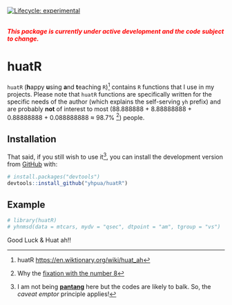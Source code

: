 
<!-- README.md is generated from README.Rmd. Please edit that file -->
<!-- badges: start -->

[![Lifecycle:
experimental](https://img.shields.io/badge/lifecycle-experimental-orange.svg)](https://lifecycle.r-lib.org/articles/stages.html#experimental)
<!-- badges: end -->

<br> <span style="color:red"> ***This package is currently under active
development and the code subject to change.*** </span>

# huatR

`huatR` (**h**appy **u**sing **a**nd **t**eaching `R`)[^1] contains `R`
functions that I use in my projects. Please note that `huatR` functions
are specifically written for the specific needs of the author (which
explains the self-serving `yh` prefix) and are probably **not** of
interest to most (88.888888 + 8.88888888 + 0.88888888 + 0.088888888
$\approx$ 98.7% [^2]) people.

## Installation

That said, if you still wish to use it[^3], you can install the
development version from [GitHub](https://github.com/) with:

``` r
# install.packages("devtools")
devtools::install_github("yhpua/huatR")
```

## Example

``` r
# library(huatR)
# yhnmsd(data = mtcars, mydv = "qsec", dtpoint = "am", tgroup = "vs")
```

Good Luck & Huat ah!!

[^1]: huatR <https://en.wiktionary.org/wiki/huat_ah>

[^2]: Why the [fixation with the number
    8](https://en.wikipedia.org/wiki/Chinese_numerology#Eight)

[^3]: I am not being
    [**pantang**](https://en.wiktionary.org/wiki/pantang) here but the
    codes are likely to balk. So, the *caveat emptor* principle applies!
